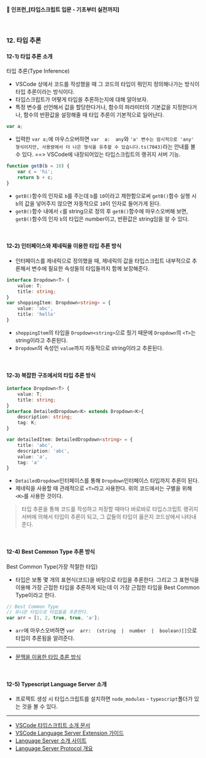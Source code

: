 ####  🚀 인프런_[타입스크립트 입문 - 기초부터 실전까지]
<br/>

### 12. 타입 추론
#### 12-1) 타입 추론 소개
타입 추론(Type Inference)
- VSCode 상에서 코드를 작성했을 때 그 코드의 타입이 뭐인지 정의해나가는 방식이 타입 추론이라는 방식이다.
- 타입스크립트가 어떻게 타입을 추론하는지에 대해 알아보자.
- 특정 변수를 선언해서 값을 할당한다거나, 함수의 파라미터의 기본값을 지정한다거나, 함수의 반환값을 설정해줄 때 타입 추론이 기본적으로 일어난다.

```typescript
var a;
```
- 입력한 `var a;`에 마우스오버하면 `var  a:  any`와  `'a' 변수는 암시적으로 'any' 형식이지만, 사용량에서 더 나은 형식을 유추할 수 있습니다.ts(7043)`라는 안내를 볼 수 있다. 
==> VSCode에 내장되어있는 타입스크립트의 랭귀지 서버 기능.

```typescript
function getB(b = 10) {
    var c = 'hi';
    return b + c;
}
```
- `getB()`함수의 인자로 `b`를 주는데 `b`를 `10`이라고 제한함으로써 `getB()`함수 실행 시 `b`의 값을 넣어주지 않으면 자동적으로 `10`이 인자로 들어가게 된다.
- `getB()`함수 내에서 `c`를 string으로 정의 후 `getB()`함수에 마우스오버해 보면,   `getB()`함수의 인자 `b`의 타입은 number이고, 반환값은 string임을 알 수 있다.

<br/>

#### 12-2) 인터페이스와 제네릭을 이용한 타입 추론 방식
- 인터페이스를 제네릭으로 정의했을 때, 제네릭의 값을 타입스크립트 내부적으로 추론해서 변수에 필요한 속성들의 타입들까지 함께 보장해준다.
```typescript
interface Dropdown<T> {
    value: T;
    title: string;
}
var shoppingItem: Dropdown<string> = {
    value: 'abc',
    title: 'hello'
}
```
- `shoppingItem`의 타입을 `Dropdown<string>`으로 줬기 때문에 `Dropdown`의 `<T>`는 string이라고 추론된다. 
- `Dropdown`의 속성인 `value`까지 자동적으로 string이라고 추론된다.

<br/>

#### 12-3) 복잡한 구조에서의 타입 추론 방식
```typescript
interface Dropdown<T> {
    value: T;
    title: string;
}
interface DetailedDropdown<K> extends Dropdown<K>{
    description: string;
    tag: K;
}

var detailedItem: DetailedDropdown<string> = {
    title: 'abc',
    description: 'abc',
    value: 'a',
    tag: 'a'
}
```
- `DetailedDropdown`인터페이스를 통해 `Dropdown`인터페이스 타입까지 추론이 된다.
- 제네릭을 사용할 때 관례적으로 `<T>`라고 사용한다. 위의 코드에서는 구별을 위해 `<K>`를 사용한 것이다.

> 타입 추론을 통해 코드를 작성하고 저장할 때마다 바로바로 타입스크립트 랭귀지서버에 의해서 타입이 추론이 되고, 그 값들의 타입이 옳은지 코드상에서 나타내 준다.

<br/>

#### 12-4) Best Common Type 추론 방식
Best Common Type(가장 적절한 타입)
- 타입은 보통 몇 개의 표현식(코드)을 바탕으로 타입을 추론한다. 그리고 그 표현식을 이용해 가장 근접한 타입을 추론하게 되는데 이 가장 근접한 타입을 Best Common Type이라고 한다.
```typescript
// Best Common Type
// 유니온 타입으로 타입들을 추론한다.
var arr = [1, 2, true, true, 'a'];
```
- `arr`에 마우스오버하면 `var  arr:  (string  |  number  |  boolean)[]`으로 타입이 추론됨을 알려준다.
***
-   [문맥을 이용한 타입 추론 방식](https://joshua1988.github.io/ts/guide/type-inference.html#%EB%AC%B8%EB%A7%A5%EC%83%81%EC%9D%98-%ED%83%80%EC%9D%B4%ED%95%91-contextual-typing)

<br/>

#### 12-5) Typescript Language Server 소개
- 프로젝트 생성 시 타입스크립트를 설치하면 `node_modules` - `typescript`폴더가 있는 것을 볼 수 있다.
***
-   [VSCode 타입스크립트 소개 문서](https://code.visualstudio.com/docs/languages/typescript#_code-suggestions)
-   [VSCode Language Server Extension 가이드](https://code.visualstudio.com/api/language-extensions/language-server-extension-guide)
-   [Language Server 소개 사이트](https://langserver.org/)
-   [Language Server Protocol 개요](https://docs.microsoft.com/ko-kr/visualstudio/extensibility/language-server-protocol?view=vs-2019)
